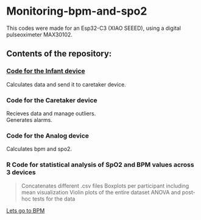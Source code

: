 # Monitoring-bpm-and-spo2

This codes were made for an Esp32-C3 (XIAO SEEED), using a digital pulseoximeter MAX30102.

## Contents of the repository:

### [Code for the Infant device](bpm_then_spo2_all.ino)
Calculates data and send it to caretaker device.

### Code for the Caretaker device
Recieves data and manage outliers.<br />
Generates alarms.

### Code for the Analog device
Calculates bpm and spo2.

### R Code for statistical analysis of SpO2 and BPM values across 3 devices
  >Concatenates different .csv files
  >Boxplots per participant including mean visualization
  >Violin plots of the entire dataset
  >ANOVA and post-hoc tests for the data

[Lets go to BPM](bpm_then_spo2_all.ino)


